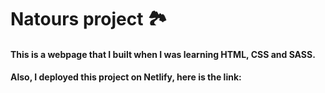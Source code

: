 # Natours project 🏞️
#### This is a webpage that I built when I was learning HTML, CSS and SASS. 
#### Also, I deployed this project on Netlify, here is the link:

